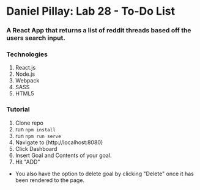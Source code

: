 # Daniel Pillay: Lab 28 - To-Do List
### A React App that returns a list of reddit threads based off the users search input.
### Technologies
1. React.js
2. Node.js
3. Webpack
4. SASS
5. HTML5

### Tutorial
1. Clone repo
1. run `` npm install ``
1. run `` npm run serve ``
1. Navigate to (http://localhost:8080)
1. Click Dashboard
1. Insert Goal and Contents of your goal.
1. Hit "ADD"
 - You also have the option to delete goal by clicking "Delete" once it has been rendered to the page. 
